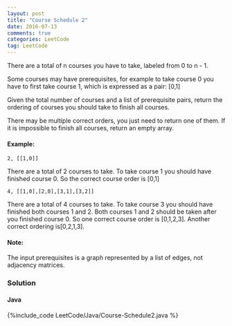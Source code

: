 ```yaml
---
layout: post
title: "Course Schedule 2"
date: 2016-07-13
comments: true
categories: LeetCode
tag: LeetCode
---
```


There are a total of n courses you have to take, labeled from 0 to n - 1.

Some courses may have prerequisites, for example to take course 0 you have to first take course 1, which is expressed as a pair: [0,1]

Given the total number of courses and a list of prerequisite pairs, return the ordering of courses you should take to finish all courses.

There may be multiple correct orders, you just need to return one of them. If it is impossible to finish all courses, return an empty array.

#### Example:

```
2, [[1,0]]
```

There are a total of 2 courses to take. To take course 1 you should have finished course 0. So the correct course order is [0,1]

```
4, [[1,0],[2,0],[3,1],[3,2]]
```
There are a total of 4 courses to take. To take course 3 you should have finished both courses 1 and 2. Both courses 1 and 2 should be taken after you finished course 0. So one correct course order is [0,1,2,3]. Another correct ordering is[0,2,1,3].

#### Note:
The input prerequisites is a graph represented by a list of edges, not adjacency matrices.

<!--more-->
### Solution
#### Java

{%include_code LeetCode/Java/Course-Schedule2.java %}
